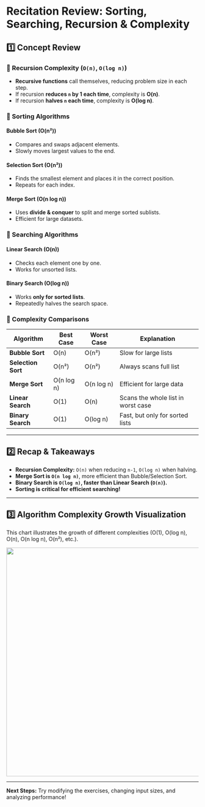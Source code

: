 # **Recitation Review: Sorting, Searching, Recursion & Complexity**

## **1️⃣ Concept Review**

### **🔹 Recursion Complexity (`O(n)`, `O(log n)`)**

- **Recursive functions** call themselves, reducing problem size in each step.
- If recursion **reduces `n` by 1 each time**, complexity is **O(n)**.
- If recursion **halves `n` each time**, complexity is **O(log n)**.

### **🔹 Sorting Algorithms**

#### **Bubble Sort (O(n²))**

- Compares and swaps adjacent elements.
- Slowly moves largest values to the end.

#### **Selection Sort (O(n²))**

- Finds the smallest element and places it in the correct position.
- Repeats for each index.

#### **Merge Sort (O(n log n))**

- Uses **divide & conquer** to split and merge sorted sublists.
- Efficient for large datasets.

### **🔹 Searching Algorithms**

#### **Linear Search (O(n))**

- Checks each element one by one.
- Works for unsorted lists.

#### **Binary Search (O(log n))**

- Works **only for sorted lists**.
- Repeatedly halves the search space.

### **🔹 Complexity Comparisons**

| Algorithm | Best Case | Worst Case | Explanation |
|-----------|----------|------------|-------------|
| **Bubble Sort** | O(n) | O(n²) | Slow for large lists |
| **Selection Sort** | O(n²) | O(n²) | Always scans full list |
| **Merge Sort** | O(n log n) | O(n log n) | Efficient for large data |
| **Linear Search** | O(1) | O(n) | Scans the whole list in worst case |
| **Binary Search** | O(1) | O(log n) | Fast, but only for sorted lists |

---

## **2️⃣ Recap & Takeaways**

- **Recursion Complexity:** `O(n)` when reducing `n-1`, `O(log n)` when halving.
- **Merge Sort is `O(n log n)`**, more efficient than Bubble/Selection Sort.
- **Binary Search is `O(log n)`, faster than Linear Search (`O(n)`).**
- **Sorting is critical for efficient searching!**

---

## **3️⃣ Algorithm Complexity Growth Visualization**

This chart illustrates the growth of different complexities (O(1), O(log n), O(n), O(n log n), O(n²), etc.).

<p align="center">
  <img src="https://raw.githubusercontent.com/MIT-Emerging-Talent/ET6-Recitations-6001x/main/session_09/complx.png" width="600">
</p>

---

 **Next Steps:** Try modifying the exercises, changing input sizes, and analyzing performance!

